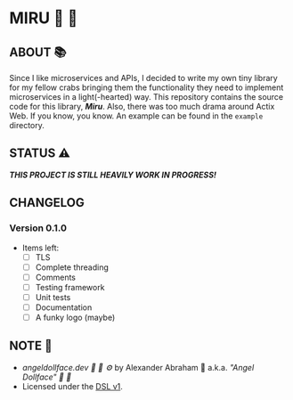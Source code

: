 # MIRU :unicorn: :ribbon:

## ABOUT :books:

Since I like microservices and APIs, I decided to write my own tiny library for my fellow crabs bringing them the functionality they need to implement microservices in a light(-hearted) way. This repository contains the source code for this library, ***Miru***. Also, there was too much drama around Actix Web. If you know, you know. An example can be found in the `example` directory.

## STATUS :warning:

***THIS PROJECT IS STILL HEAVILY WORK IN PROGRESS!***

## CHANGELOG

### Version 0.1.0

- Items left:
  - [ ] TLS
  - [ ] Complete threading
  - [ ] Comments
  - [ ] Testing framework
  - [ ] Unit tests
  - [ ] Documentation
  - [ ] A funky logo (maybe)

## NOTE :scroll:

- *angeldollface.dev :sauropod: :lemon: :gear:* by Alexander Abraham :black_heart: a.k.a. *"Angel Dollface" :dolls: :ribbon:*
- Licensed under the [DSL v1](https://github.com/angeldollface/doll-software-license).
